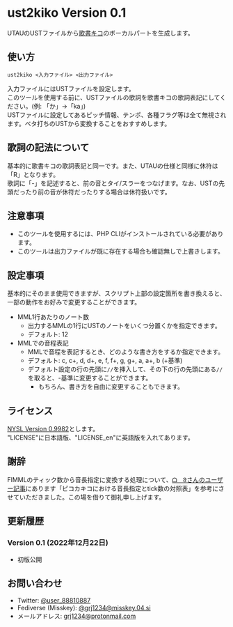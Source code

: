 # ust2kiko Version 0.1

UTAUのUSTファイルから[歌書キコ](https://nico.ms/dic/4863390)のボーカルパートを生成します。  

## 使い方
`ust2kiko <入力ファイル> <出力ファイル>`  
  
入力ファイルにはUSTファイルを設定します。  
このツールを使用する前に、USTファイルの歌詞を歌書キコの歌詞表記にしてください。(例: 「か」→「ka」)  
USTファイルに設定してあるピッチ情報、テンポ、各種フラグ等は全て無視されます。ベタ打ちのUSTから変換することをおすすめします。  

## 歌詞の記法について
基本的に歌書キコの歌詞表記と同一です。また、UTAUの仕様と同様に休符は「R」となります。  
歌詞に「-」を記述すると、前の音とタイ/スラーをつなげます。なお、USTの先頭だったり前の音が休符だったりする場合は休符扱いです。  

## 注意事項
- このツールを使用するには、PHP CLIがインストールされている必要があります。
- このツールは出力ファイルが既に存在する場合も確認無しで上書きします。

## 設定事項
基本的にそのまま使用できますが、スクリプト上部の設定箇所を書き換えると、一部の動作をお好みで変更することができます。  
- MML1行あたりのノート数
	- 出力するMMLの1行にUSTのノートをいくつ分置くかを指定できます。
	- デフォルト: 12
- MMLでの音程表記
	- MMLで音程を表記するとき、どのような書き方をするか指定できます。
	- デフォルト: c, c+, d, d+, e, f, f+, g, g+, a, a+, b (+基準)
	- デフォルト設定の行の先頭に`//`を挿入して、その下の行の先頭にある`//`を取ると、-基準に変更することができます。
		- もちろん、書き方を自由に変更することもできます。

## ライセンス
[NYSL Version 0.9982](http://www.kmonos.net/nysl/)とします。  
"LICENSE"に日本語版、"LICENSE_en"に英語版を入れてあります。  

## 謝辞
FlMMLのティック数から音長指定に変換する処理について、[ᗝㅤᱝさんのユーザー記事](https://nico.ms/dic/5407677)にあります「ピコカキコにおける音長指定とtick数の対照表」を参考にさせていただきました。この場を借りて御礼申し上げます。  

## 更新履歴
### Version 0.1 (2022年12月22日)
- 初版公開

## お問い合わせ
- Twitter: [@user_88810887](https://twitter.com/user_88810887)
- Fediverse (Misskey): [@grj1234@misskey.04.si](https://misskey.04.si/@grj1234)
- メールアドレス: grj1234@protonmail.com
